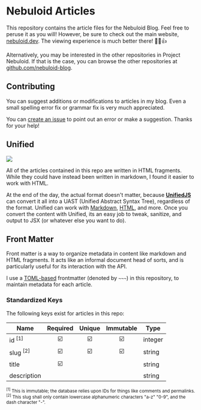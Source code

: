 # Nebuloid Articles
This repository contains the article files for the Nebuloid Blog.
Feel free to peruse it as you will!
However, be sure to check out the main website, [nebuloid.dev](https://nebuloid.dev).
The viewing experience is much better there!
📰😁👍

Alternatively, you may be interested in the other repositories in Project Nebuloid.
If that is the case, you can browse the other repositories at [github.com/nebuloid-blog](https://github.com/nebuloid-blog).

## Contributing
You can suggest additions or modifications to articles in my blog.
Even a small spelling error fix or grammar fix is very much appreciated.

You can [create an issue](https://github.com/nebuloid-blog/articles/issues/new) to point out an error or make a suggestion.
Thanks for your help!

## Unified
![](https://raw.githubusercontent.com/unifiedjs/unified/93862e5/logo.svg?sanitize=true)

All of the articles contained in this repo are written in HTML fragments.
While they could have instead been written in markdown, I found it easier to work with HTML.

At the end of the day, the actual format doesn't matter, because [**UnifiedJS**](https://unifiedjs.com/) can convert it all into a UAST (Unified Abstract Syntax Tree), regardless of the format.
Unified can work with [Markdown](https://remark.js.org/), [HTML](https://github.com/rehypejs/rehype), and more.
Once you convert the content with Unified, its an easy job to tweak, sanitize, and output to JSX (or whatever else you want to do).

## Front Matter
Front matter is a way to organize metadata in content like markdown and HTML fragments.
It acts like an informal document head of sorts, and is particularly useful for its interaction with the API.

I use a [TOML-based](https://toml.io/en/) frontmatter (denoted by `~~~`) in this repository, to maintain metadata for each article.

### Standardized Keys
The following keys exist for articles in this repo:

| Name                | Required                | Unique                  | Immutable               | Type    |
| ------------------- | :---------------------: | :---------------------: | :---------------------: | ------- |
| id <sup>[1]</sup>   | :ballot_box_with_check: | :ballot_box_with_check: | :ballot_box_with_check: | integer |
| slug <sup>[2]</sup> | :ballot_box_with_check: | :ballot_box_with_check: | :ballot_box_with_check: | string  |
| title               | :ballot_box_with_check: |                         |                         | string  |
| description         |                         |                         |                         | string  |

<small>
	<sup>[1]</sup> This is immutable; the database relies upon IDs for things like comments and permalinks.<br />
	<sup>[2]</sup> This slug shall only contain lowercase alphanumeric characters "a-z" "0-9", and the dash character "-".
</small>
